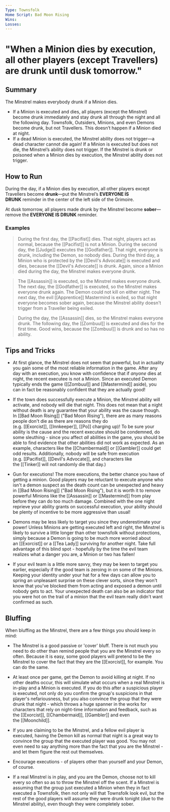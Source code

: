 ```yaml
---
Type: Townsfolk
Home Script: Bad Moon Rising
Wins: 
Losses:
---
```

# "When a Minion dies by execution, all other players (except Travellers) are drunk until dusk tomorrow."

## Summary
The Minstrel makes everybody drunk if a Minion dies.

- If a Minion is executed and dies, all players (except the Minstrel) become drunk immediately and stay drunk all through the night and all the following day. Townsfolk, Outsiders, Minions, and even Demons become drunk, but not Travellers. This doesn’t happen if a Minion died at night.
- If a dead Minion is executed, the Minstrel ability does not trigger—a dead character cannot die again! If a Minion is executed but does not die, the Minstrel’s ability does not trigger. If the Minstrel is drunk or poisoned when a Minion dies by execution, the Minstrel ability does not trigger.
## How to Run
During the day, if a Minion dies by execution, all other players except Travellers become **drunk**—put the Minstrel’s **EVERYONE IS DRUNK** reminder in the center of the left side of the Grimoire.

At dusk tomorrow, all players made drunk by the Minstrel become **sober**—remove the **EVERYONE IS DRUNK** reminder.
### Examples
>During the first day, the [[Pacifist]] dies. That night, players act as normal, because the [[Pacifist]] is not a Minion. During the second day, the [[Judge]] executes the [[Godfather]]. That night, everyone is drunk, including the Demon, so nobody dies. During the third day, a Minion who is protected by the [[Devil's Advocate]] is executed and dies, because the [[Devil's Advocate]] is drunk. Again, since a Minion died during the day, the Minstrel makes everyone drunk.

>The [[Assassin]] is executed, so the Minstrel makes everyone drunk. The next day, the [[Godfather]] is executed, so the Minstrel makes everyone drunk again. The Demon could not kill on either night. The next day, the evil [[Apprentice]] Mastermind is exiled, so that night everyone becomes sober again, because the Minstrel ability doesn't trigger from a Traveller being exiled.

>During the day, the [[Assassin]] dies, so the Minstrel makes everyone drunk. The following day, the [[Zombuul]] is executed and dies for the first time. Good wins, because the [[Zombuul]] is drunk and so has no ability.

## Tips and Tricks
- At first glance, the Minstrel does not seem that powerful, but in actuality you gain some of the most reliable information in the game. After any day with an execution, you know with confidence that if _anyone_ dies at night, the recent executee is not a Minion. Since an executed Demon typically ends the game ([[Zombuul]] and [[Mastermind]] aside), you can in fact be reasonably confident that they are actually good!

- If the town does successfully execute a Minion, the Minstrel ability will activate, and nobody will die that night. This does not mean that a night without death is any guarantee that your ability was the cause though. In [[Bad Moon Rising]] ("Bad Moon Rising"), there are as many reasons people don't die as there are reasons they do (e.g. [[Exorcist]], [[Innkeeper]], [[Po]] charging up)! To be sure your ability is the cause and the recent executee should be condemned, do some sleuthing - since you affect _all_ abilities in the game, you should be able to find evidence that other abilities did not work as expected. As an example, characters like the [[Chambermaid]] or [[Gambler]] could get odd results. Additionally, nobody will be safe from execution (e.g. [[Pacifist]], [[Devil's Advocate]], and characters like the [[Tinker]] will not randomly die that day.)

- Gun for executions! The more executions, the better chance you have of getting a minion. Good players may be reluctant to execute anyone who isn't a demon suspect as the death count can be unexpected and heavy in [[Bad Moon Rising]] ("Bad Moon Rising"), but it is worth it to remove powerful Minions like the [[Assassin]] or [[Mastermind]] from play before they can do too much damage. Combined with the one night reprieve your ability grants on successful execution, your ability should be plenty of incentive to be more aggressive than usual!

- Demons may be less likely to target you since they underestimate your power! Unless Minions are getting executed left and right, the Minstrel is likely to survive a little longer than other townsfolk without protections, simply because a Demon is going to be much more worried about an [[Exorcist]] or a [[Tea Lady]] surviving for another night. Take full advantage of this blind spot - hopefully by the time the evil team realizes what a danger you are, a Minion or two has fallen!

- If your evil team is a little more savvy, they may be keen to target you earlier, especially if the good team is zeroing in on some of the Minions. Keeping your identity under your hat for a few days can allow you to spring an unpleasant surprise on these clever sorts, since they won't know that you've blocked them from acting and exposed a demon until nobody gets to act. Your unexpected death can also be an indicator that you were hot on the trail of a minion that the evil team really didn't want confirmed as such.
## Bluffing
When bluffing as the Minstrel, there are a few things you should keep in mind:

- The Minstrel is a good passive or 'cover' bluff. There is not much you need to do other than remind people that you are the Minstrel every so often. Because it is easy, some good players will pretend to be the Minstrel to cover the fact that they are the [[Exorcist]], for example. You can do the same.

- At least once per game, get the Demon to avoid killing at night. If no other deaths occur, this will simulate what occurs when a real Minstrel is in-play and a Minion is executed. If you do this after a suspicious player is executed, not only do you confirm the group's suspicions in that player's nefariousness, but you also convince the group that they were drunk that night - which throws a huge spanner in the works for characters that rely on night-time information and feedback, such as the [[Exorcist]], [[Chambermaid]], [[Gambler]] and even the [[Moonchild]].

- If you are claiming to be the Minstrel, and a fellow evil player is executed, having the Demon kill as normal that night is a great way to convince the group that the executed player was good. You may not even need to say anything more than the fact that you are the Minstrel - and let them figure the rest out themselves.

- Encourage executions - of players other than yourself and your Demon, of course.

- If a real Minstrel is in play, and you are the Demon, choose not to kill every so often so as to throw the Minstrel off the scent. If a Minstrel is assuming that the group just executed a Minion when they in fact executed a Townsfolk, then not only will that Townsfolk look evil, but the rest of the good players will assume they were drunk tonight (due to the Minstrel ability), even though they were completely sober.